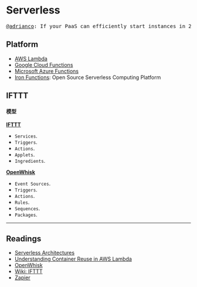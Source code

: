 # Serverless

<pre align='center'>
<a href="https://twitter.com/adrianco/status/736553530689998848?ref_src=twsrc%5Etfw">@adrianco</a>: If your PaaS can efficiently start instances in 20ms that run for half a second, then call it serverless. 
</pre>

## Platform

* [AWS Lambda](https://aws.amazon.com/lambda)
* [Google Cloud Functions](https://cloud.google.com/functions/)
* [Microsoft Azure Functions](https://azure.microsoft.com/en-us/services/functions/)
* [Iron Functions](https://github.com/iron-io/functions): Open Source Serverless Computing Platform

## IFTTT

#### 模型

**[IFTTT](https://ifttt.com)**

* `Services`.
* `Triggers`.
* `Actions`.
* `Applets`.
* `Ingredients`.

**[OpenWhisk](http://openwhisk.org/about)**

* `Event Sources`.
* `Triggers`.
* `Actions`.
* `Rules`.
* `Sequences`.
* `Packages`.


---
## Readings

* [Serverless Architectures](https://martinfowler.com/articles/serverless.html)
* [Understanding Container Reuse in AWS Lambda](https://aws.amazon.com/cn/blogs/compute/container-reuse-in-lambda/)
* [OpenWhisk](http://openwhisk.org/)
* [Wiki: IFTTT](https://en.wikipedia.org/wiki/IFTTT#cite_note-wtf-18)
* [Zapier](https://zapier.com/developer/documentation/v2/)
